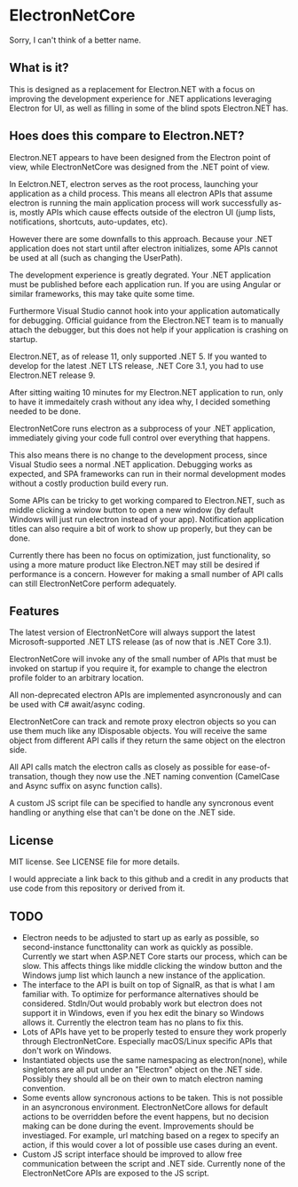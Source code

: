 # ElectronNetCore

Sorry, I can't think of a better name.

## What is it?

This is designed as a replacement for Electron.NET with a focus on improving the development experience for .NET applications leveraging Electron for UI, as well as filling in some of the blind spots Electron.NET has.

## Hoes does this compare to Electron.NET?

Electron.NET appears to have been designed from the Electron point of view, while ElectronNetCore was designed from the .NET point of view.

In Eelctron.NET, electron serves as the root process, launching your application as a child process. This means all electron APIs that assume electron is running the main application process will work successfully as-is, mostly APIs which cause effects outside of the electron UI (jump lists, notifications, shortcuts, auto-updates, etc).

However there are some downfalls to this approach. Because your .NET application does not start until after electron initializes, some APIs cannot be used at all (such as changing the UserPath).

The development experience is greatly degrated. Your .NET application must be published before each application run. If you are using Angular or similar frameworks, this may take quite some time.

Furthermore Visual Studio cannot hook into your application automatically for debugging. Official guidance from the Electron.NET team is to manually attach the debugger, but this does not help if your application is crashing on startup.

Electron.NET, as of release 11, only supported .NET 5. If you wanted to develop for the latest .NET LTS release, .NET Core 3.1, you had to use Electron.NET release 9.

After sitting waiting 10 minutes for my Electron.NET application to run, only to have it immedaitely crash without any idea why, I decided something needed to be done.

ElectronNetCore runs electron as a subprocess of your .NET application, immediately giving your code full control over everything that happens.

This also means there is no change to the development process, since Visual Studio sees a normal .NET application. Debugging works as expected, and SPA frameworks can run in their normal development modes without a costly production build every run.

Some APIs can be tricky to get working compared to Electron.NET, such as middle clicking a window button to open a new window (by default Windows will just run electron instead of your app). Notification application titles can also require a bit of work to show up properly, but they can be done.

Currently there has been no focus on optimization, just functionality, so using a more mature product like Electron.NET may still be desired if performance is a concern. However for making a small number of API calls can still ElectronNetCore perform adequately.

## Features

The latest version of ElectronNetCore will always support the latest Microsoft-supported .NET LTS release (as of now that is .NET Core 3.1).

ElectronNetCore will invoke any of the small number of APIs that must be invoked on startup if you require it, for example to change the electron profile folder to an arbitrary location.

All non-deprecated electron APIs are implemented asyncronously and can be used with C# await/async coding.

ElectronNetCore can track and remote proxy electron objects so you can use them much like any IDisposable objects. You will receive the same object from different API calls if they return the same object on the electron side.

All API calls match the electron calls as closely as possible for ease-of-transation, though they now use the .NET naming convention (CamelCase and Async suffix on async function calls).

A custom JS script file can be specified to handle any syncronous event handling or anything else that can't be done on the .NET side.

## License

MIT license. See LICENSE file for more details.

I would appreciate a link back to this github and a credit in any products that use code from this repository or derived from it.

## TODO

* Electron needs to be adjusted to start up as early as possible, so second-instance functtonality can work as quickly as possible. Currently we start when ASP.NET Core starts our process, which can be slow. This affects things like middle clicking the window button and the Windows jump list which launch a new instance of the application.
* The interface to the API is built on top of SignalR, as that is what I am familiar with. To optimize for performance alternatives should be considered. StdIn/Out would probably work but electron does not support it in Windows, even if you hex edit the binary so Windows allows it. Currently the electron team has no plans to fix this.
* Lots of APIs have yet to be properly tested to ensure they work properly through ElectronNetCore. Especially macOS/Linux specific APIs that don't work on Windows.
* Instantiated objects use the same namespacing as electron(none), while singletons are all put under an "Electron" object on the .NET side. Possibly they should all be on their own to match electron naming convention.
* Some events allow syncronous actions to be taken. This is not possible in an asyncronous environment. ElectronNetCore allows for default actions to be overridden before the event happens, but no decision making can be done during the event. Improvements should be investiaged. For example, url matching based on a regex to specify an action, if this would cover a lot of possible use cases during an event.
* Custom JS script interface should be improved to allow free communication between the script and .NET side. Currently none of the ElectronNetCore APIs are exposed to the JS script.
